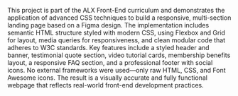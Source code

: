 This project is part of the ALX Front-End curriculum and demonstrates the application of advanced CSS techniques to build a responsive, multi-section landing page based on a Figma design. The implementation includes semantic HTML structure styled with modern CSS, using Flexbox and Grid for layout, media queries for responsiveness, and clean modular code that adheres to W3C standards. Key features include a styled header and banner, testimonial quote section, video tutorial cards, membership benefits layout, a responsive FAQ section, and a professional footer with social icons. No external frameworks were used—only raw HTML, CSS, and Font Awesome icons. The result is a visually accurate and fully functional webpage that reflects real-world front-end development practices.
